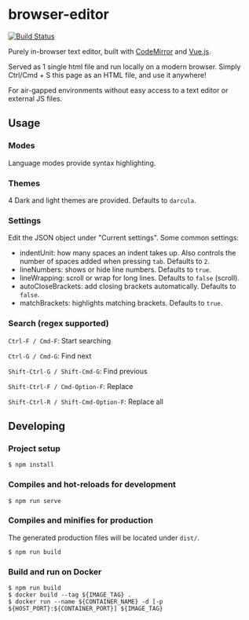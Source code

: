 # browser-editor

[![Build Status](https://travis-ci.org/weijunyu/browser-editor.svg?branch=master)](https://travis-ci.org/weijunyu/browser-editor)

Purely in-browser text editor, built with [CodeMirror](https://codemirror.net/) and [Vue.js](https://vuejs.org).

Served as 1 single html file and run locally on a modern browser. Simply Ctrl/Cmd + S this page as an HTML file, and use it anywhere!

For air-gapped environments without easy access to a text editor or external JS files.

## Usage

### Modes

Language modes provide syntax highlighting.

### Themes

4 Dark and light themes are provided. Defaults to `darcula`.

### Settings

Edit the JSON object under "Current settings". Some common settings:

- indentUnit: how many spaces an indent takes up. Also controls the number of spaces added when pressing `tab`. Defaults to `2`.
- lineNumbers: shows or hide line numbers. Defaults to `true`.
- lineWrapping: scroll or wrap for long lines. Defaults to `false` (scroll).
- autoCloseBrackets: add closing brackets automatically. Defaults to `false`.
- matchBrackets: highlights matching brackets. Defaults to `true`.

### Search (regex supported)

`Ctrl-F / Cmd-F`: Start searching

`Ctrl-G / Cmd-G`: Find next

`Shift-Ctrl-G / Shift-Cmd-G`: Find previous

`Shift-Ctrl-F / Cmd-Option-F`: Replace

`Shift-Ctrl-R / Shift-Cmd-Option-F`: Replace all

## Developing

### Project setup

```
$ npm install
```

### Compiles and hot-reloads for development

```
$ npm run serve
```

### Compiles and minifies for production

The generated production files will be located under `dist/`.

```
$ npm run build
```

### Build and run on Docker

```
$ npm run build
$ docker build --tag ${IMAGE_TAG} .
$ docker run --name ${CONTAINER_NAME} -d [-p ${HOST_PORT}:${CONTAINER_PORT}] ${IMAGE_TAG}
```
